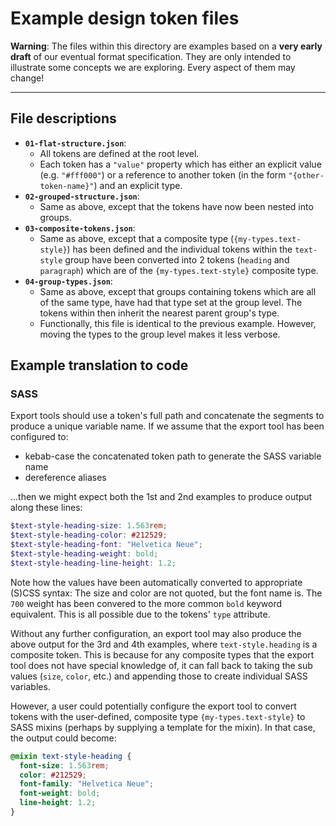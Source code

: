 # Example design token files

**Warning**: The files within this directory are examples based on a **very early draft** of our eventual format specification. They are only intended to illustrate some concepts we are exploring. Every aspect of them may change!

---

## File descriptions
- **`01-flat-structure.json`**:
  - All tokens are defined at the root level.
  - Each token has a `"value"` property which has either an explicit value (e.g. `"#fff000"`) or a reference to another token (in the form `"{other-token-name}"`) and an explicit type.
- **`02-grouped-structure.json`**:
  - Same as above, except that the tokens have now been nested into groups.
- **`03-composite-tokens.json`**:
  - Same as above, except that a composite type (`{my-types.text-style}`) has been defined and the individual tokens within the `text-style` group have been converted into 2 tokens (`heading` and `paragraph`) which are of the `{my-types.text-style}` composite type.
- **`04-group-types.json`**:
  - Same as above, except that groups containing tokens which are all of the same type, have had that type set at the group level. The tokens within then inherit the nearest parent group's type.
  - Functionally, this file is identical to the previous example. However, moving the types to the group level makes it less verbose.

## Example translation to code
### SASS
Export tools should use a token's full path and concatenate the segments to produce a unique variable name. If we assume that the export tool has been configured to:

- kebab-case the concatenated token path to generate the SASS variable name
- dereference aliases

...then we might expect both the 1st and 2nd examples to produce output along these lines:

```scss
$text-style-heading-size: 1.563rem;
$text-style-heading-color: #212529;
$text-style-heading-font: "Helvetica Neue";
$text-style-heading-weight: bold;
$text-style-heading-line-height: 1.2;
```

Note how the values have been automatically converted to appropriate (S)CSS syntax: The size and color are not quoted, but the font name is. The `700` weight has been convered to the more common `bold` keyword equivalent. This is all possible due to the tokens' `type` attribute.

Without any further configuration, an export tool may also produce the above output for the 3rd and 4th examples, where `text-style.heading` is a composite token. This is because for any composite types that the export tool does not have special knowledge of, it can fall back to taking the sub values (`size`, `color`, etc.) and appending those to create individual SASS variables.

However, a user could potentially configure the export tool to convert tokens with the user-defined, composite type `{my-types.text-style}` to SASS mixins (perhaps by supplying a template for the mixin). In that case, the output could become:

```scss
@mixin text-style-heading {
  font-size: 1.563rem;
  color: #212529;
  font-family: "Helvetica Neue";
  font-weight: bold;
  line-height: 1.2;
}
```

